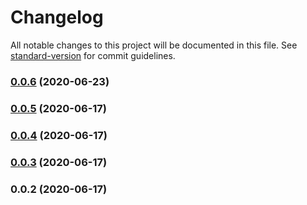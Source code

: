 # Changelog

All notable changes to this project will be documented in this file. See [standard-version](https://github.com/conventional-changelog/standard-version) for commit guidelines.

### [0.0.6](https://github.com/packdigital/ripperoni-account/compare/v0.0.5...v0.0.6) (2020-06-23)

### [0.0.5](https://github.com/packdigital/ripperoni-account/compare/v0.0.4...v0.0.5) (2020-06-17)

### [0.0.4](https://github.com/packdigital/ripperoni-account/compare/v0.0.3...v0.0.4) (2020-06-17)

### [0.0.3](https://github.com/packdigital/ripperoni-account/compare/v0.0.2...v0.0.3) (2020-06-17)

### 0.0.2 (2020-06-17)
